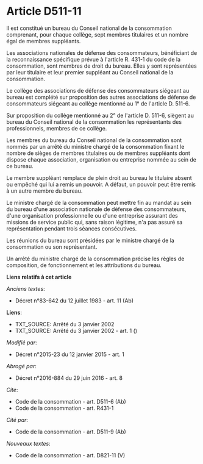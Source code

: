 # Article D511-11

Il est constitué un bureau du Conseil national de la consommation comprenant, pour chaque collège, sept membres titulaires et
un nombre égal de membres suppléants. 

Les associations nationales de défense des consommateurs, bénéficiant de la reconnaissance spécifique prévue à l'article R.
431-1 du code de la consommation, sont membres de droit du bureau. Elles y sont représentées par leur titulaire et leur
premier suppléant au Conseil national de la consommation. 

Le collège des associations de défense des consommateurs siégeant au bureau est complété sur proposition des autres
associations de défense de consommateurs siégeant au collège mentionné au 1° de l'article D. 511-6. 

Sur proposition du collège mentionné au 2° de l'article D. 511-6, siègent au bureau du Conseil national de la consommation
les représentants des professionnels, membres de ce collège. 

Les membres du bureau du Conseil national de la consommation sont nommés par un arrêté du ministre chargé de la consommation
fixant le nombre de sièges de membres titulaires ou de membres suppléants dont dispose chaque association, organisation ou
entreprise nommée au sein de ce bureau. 

Le membre suppléant remplace de plein droit au bureau le titulaire absent ou empêché qui lui a remis un pouvoir. A défaut, un
pouvoir peut être remis à un autre membre du bureau. 

Le ministre chargé de la consommation peut mettre fin au mandat au sein du bureau d'une association nationale de défense des
consommateurs, d'une organisation professionnelle ou d'une entreprise assurant des missions de service public qui, sans
raison légitime, n'a pas assuré sa représentation pendant trois séances consécutives. 

Les réunions du bureau sont présidées par le ministre chargé de la consommation ou son représentant. 

Un arrêté du ministre chargé de la consommation précise les règles de composition, de fonctionnement et les attributions du
bureau.

**Liens relatifs à cet article**

_Anciens textes_:

  - Décret n°83-642 du 12 juillet 1983 - art. 11 (Ab)

**Liens**:

  - TXT_SOURCE: Arrêté du 3 janvier 2002
  - TXT_SOURCE: Arrêté du 3 janvier 2002 - art. 1 ()

_Modifié par_:

  - Décret n°2015-23 du 12 janvier 2015 - art. 1

_Abrogé par_:

  - Décret n°2016-884 du 29 juin 2016 - art. 8

_Cite_:

  - Code de la consommation - art. D511-6 (Ab)
  - Code de la consommation - art. R431-1

_Cité par_:

  - Code de la consommation - art. D511-9 (Ab)

_Nouveaux textes_:

  - Code de la consommation - art. D821-11 (V)
